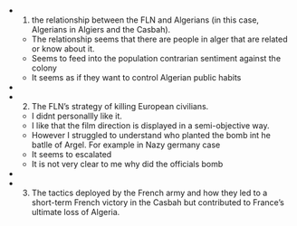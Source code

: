 - 1. the relationship between the FLN and Algerians (in this case, Algerians in Algiers and the Casbah).
	- The relationship seems that there are people in alger that are related or know about it.
	- Seems to feed into the population contrarian sentiment against the colony
	- It seems as if they want to control Algerian public habits
-
- 2. The FLN’s strategy of killing European civilians.
	- I didnt personallly like it.
	- I like that the film direction is displayed in a semi-objective way.
	- However I struggled to understand who planted the bomb int he batlle of Argel. For example in Nazy germany case
	- It seems to escalated
	- It is not very clear to me why did the officials bomb
-
- 3. The tactics deployed by the French army and how they led to a short-term French victory in the Casbah but contributed to France’s ultimate loss of Algeria.